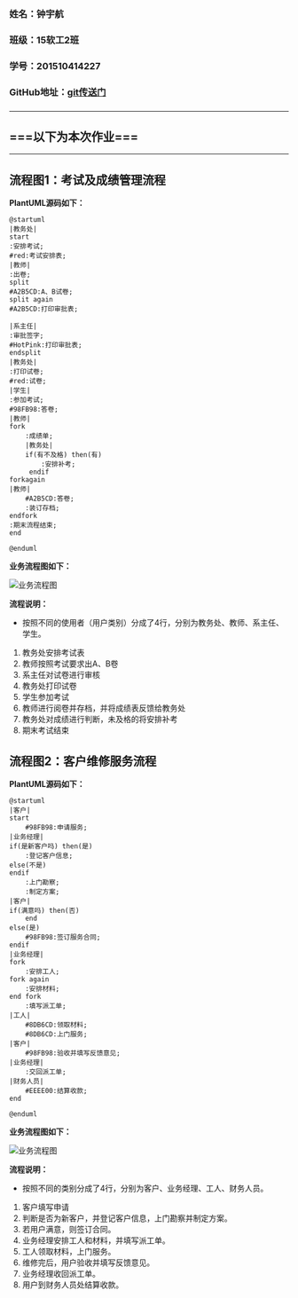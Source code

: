 ﻿### 姓名：钟宇航
### 班级：15软工2班
### 学号：201510414227
### GitHub地址：[git传送门](https://github.com/zhongyuhang)
###

***
## ===以下为本次作业===
- - -
## 流程图1：考试及成绩管理流程
<b>PlantUML源码如下：</b>
```
@startuml
|教务处|
start
:安排考试;
#red:考试安排表;
|教师|
:出卷;
split
#A2B5CD:A、B试卷;
split again
#A2B5CD:打印审批表;

|系主任|
:审批签字;
#HotPink:打印审批表;
endsplit
|教务处|
:打印试卷;
#red:试卷;
|学生|
:参加考试;
#98FB98:答卷;
|教师|
fork
    :成绩单;
    |教务处|
    if(有不及格) then(有)
        :安排补考;
     endif
forkagain
|教师|
    #A2B5CD:答卷;
    :装订存档;
endfork
:期末流程结束;
end

@enduml
```

<b>业务流程图如下：</b>

![业务流程图](ExamAndManger.png)

<b>流程说明：</b>
- 按照不同的使用者（用户类别）分成了4行，分别为教务处、教师、系主任、学生。
1. 教务处安排考试表
2. 教师按照考试要求出A、B卷
3. 系主任对试卷进行审核
4. 教务处打印试卷
5. 学生参加考试
6. 教师进行阅卷并存档，并将成绩表反馈给教务处
7. 教务处对成绩进行判断，未及格的将安排补考
8. 期末考试结束


## 流程图2：客户维修服务流程
<b>PlantUML源码如下：</b>
```
@startuml
|客户|
start
    #98FB98:申请服务;
|业务经理|
if(是新客户吗) then(是)
    :登记客户信息;
else(不是)
endif
    :上门勘察;
    :制定方案;
|客户|
if(满意吗) then(否)
    end
else(是)
    #98FB98:签订服务合同;
endif
|业务经理|
fork
    :安排工人;
fork again
    :安排材料;
end fork
    :填写派工单;
|工人|
    #8DB6CD:领取材料;
    #8DB6CD:上门服务;
|客户|
    #98FB98:验收并填写反馈意见;
|业务经理|
    :交回派工单;
|财务人员|
    #EEEE00:结算收款;
end

@enduml
```

<b>业务流程图如下：</b>

![业务流程图](CustomerMaintenanceService.png)

<b>流程说明：</b>
- 按照不同的类别分成了4行，分别为客户、业务经理、工人、财务人员。
1. 客户填写申请
2. 判断是否为新客户，并登记客户信息，上门勘察并制定方案。
3. 若用户满意，则签订合同。
4. 业务经理安排工人和材料，并填写派工单。
5. 工人领取材料，上门服务。
6. 维修完后，用户验收并填写反馈意见。
7. 业务经理收回派工单。
8. 用户到财务人员处结算收款。